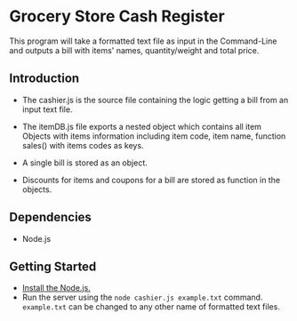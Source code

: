 # Grocery Store Cash Register

This program will take a formatted text file as input in the Command-Line and outputs a bill with items' names, quantity/weight and total price.

## Introduction
- The cashier.js is the source file containing the logic getting a bill from an input text file.

- The itemDB.js file exports a nested object which contains all item Objects with items information including item code, item name, function sales() with items codes as keys.

- A single bill is stored as an object.

- Discounts for items and coupons for a bill are stored as function in the objects.

## Dependencies
- Node.js

## Getting Started
- [Install the Node.js.](https://nodejs.org/en/download/)
- Run the server using the `node cashier.js example.txt` command. `example.txt` can be changed to any other name of formatted text files.